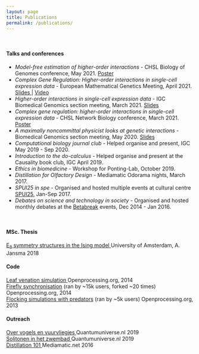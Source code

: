 ```yaml
---
layout: page
title: Publications
permalink: /publications/
---
```




<br>
<h4>Talks and conferences</h4>
<ul>
	<li><i>Model-free estimation of higher-order interactions</i> - CHSL Biology of Genomes conference, May 2021. <a href="/assets/CSHL_BoG_poster.pdf" target="_blank"> Poster </a></li>
<li><i>Complex Gene Regulation: Higher-order interactions in single-cell expression data</i> - European Mathematical Genetics Meeting, April 2021. <a href="/assets/EMGM21_talk_handout.pdf" target="_blank"> Slides </a> | <a href="/assets/EMGM21_talk.m4v" target="_blank"> Video </a></li> 
<li><i>Higher-order interactions in single-cell expression data</i> - IGC Biomedical Genomics section meeting, March 2021. <a href="/assets/BG_section_talk_16_03_21_handout.pdf" target="_blank"> Slides </a></li>
<li><i>Complex gene regulation: higher-order interactions in single-cell expression data</i> - CHSL Network Biology conference, March 2021. <a href="/assets/Higher_order_interactions_CSHL.pdf" target="_blank"> Poster </a></li>
<li><i>A maximally noncommittal physicist looks at genetic interactions</i> - Biomedical Genomics section meeting, May 2020. <a href="/assets/BG_pres_1.pdf" target="_blank"> Slides </a></li>
<li><i>Computational biology journal club</i> - Helped organise and present, IGC May 2019 - Sep 2020.</li>
<li><i>Introduction to the do-calculus</i> - Helped organise and present at the Causality book club, IGC April 2019.</li>
<li><i>Ethics in biomedicine</i> - Workshop for Ponting-Lab, October 2019.</li>
<li><i>Distillation for Olfactory Design</i> - Mediamatic Odorama nights, March 2017.</li>
<li><i>SPUI25 in spe</i> - Organised and hosted multiple events at cultural centre <a href="https://www.spui25.nl">SPUI25</a>, Jan-Sep 2017.</li>
<li><i>Debates on science and technology in society</i> - Organised and hosted monthly debates at the <a href="https://betabreak.squarespace.com">Betabreak</a> events, Dec 2014 - Jan 2016.</li>
</ul>
<br>


<h4>MSc. Thesis</h4>
<a href="/assets/mscThesis.pdf" target="_blank"> E<sub>8</sub> symmetry structures in the Ising model </a> University of Amsterdam, A. Jansma 2018

<br>
<h4>Code</h4>
<a href="https://www.openprocessing.org/sketch/1211361" target="_blank"> Leaf venation simulation </a> Openprocessing.org, 2014 <br>
<a href="https://www.openprocessing.org/sketch/128903" target="_blank"> Firefly synchronisation</a> (ran by ~15k users, forked ~20 times) Openprocessing.org, 2014 <br>
<a href="https://www.openprocessing.org/sketch/126516" target="_blank"> Flocking simulations with predators</a> (ran by ~5k users) Openprocessing.org, 2013


<br>
<h4>Outreach</h4>
<a href="https://www.quantumuniverse.nl/over-vogels-en-vuurvliegjes" target="_blank"> Over vogels en vuurvliegjes </a> Quantumuniverse.nl 2019<br>
<a href="https://www.quantumuniverse.nl/solitonen-het-zwembad" target="_blank"> Solitonen in het zwembad </a> Quantumuniverse.nl 2019<br>
<a href="https://www.mediamatic.net/en/page/284175/distillation-101" target="_blank"> Distillation 101 </a> Mediamatic.net 2016

